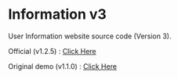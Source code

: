 # Information v3
User Information website source code (Version 3).

Official (v1.2.5) : [Click Here](https://me.tokovn.com/chuyen-theme.php?theme=v3)

Original demo (v1.1.0) : [Click Here](https://tokovn.com/demo/info_v3/)

